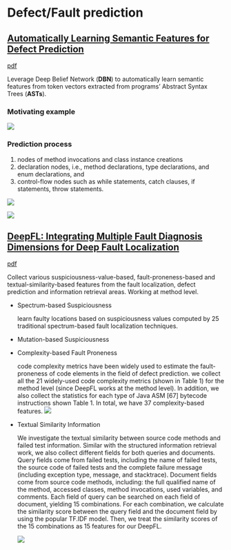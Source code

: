 # Defect/Fault prediction

## [Automatically Learning Semantic Features for Defect Prediction](https://ece.uwaterloo.ca/~lintan/publications/deeplearn-icse16.pdf)

[pdf](https://ece.uwaterloo.ca/~lintan/publications/deeplearn-icse16.pdf)

Leverage Deep Belief Network (**DBN**) to automatically learn semantic features from token vectors extracted from programs’ Abstract Syntax Trees (**ASTs**).

### Motivating example

![](https://i.loli.net/2019/09/25/kur9RjVgcZP2Js3.png)

### Prediction process

1) nodes of method invocations and class instance creations
2) declaration nodes, i.e., method declarations, type declarations, and enum declarations, and
3) control-flow nodes such as while statements, catch clauses, if statements, throw statements.

![](https://i.loli.net/2019/09/25/duC6mnSi8aZcXjx.png)

![](https://i.loli.net/2019/09/25/Odjflb4Su965QCn.png)

## [DeepFL: Integrating Multiple Fault Diagnosis Dimensions for Deep Fault Localization](https://dl.acm.org/citation.cfm?id=3330574)

[pdf](https://dl.acm.org/citation.cfm?id=3330574)

Collect various suspiciousness-value-based, fault-proneness-based and
textual-similarity-based features from the fault localization, defect
prediction and information retrieval areas. Working at method level.

- Spectrum-based Suspiciousness

  learn faulty locations based on suspiciousness values computed by 25 traditional spectrum-based fault localization techniques.

- Mutation-based Suspiciousness
- Complexity-based Fault Proneness

  code complexity metrics have been widely used to estimate the fault-proneness of code elements in the field of defect prediction. we collect all the 21 widely-used code complexity metrics (shown in Table 1) for the method level (since DeepFL works at the method level). In addition, we also collect the statistics for each type of Java ASM [67] bytecode instructions shown Table 1. In total, we have 37 complexity-based features.
  ![](https://i.loli.net/2019/09/25/cO8PviS2GapoWhE.png)

- Textual Similarity Information

  We investigate the textual similarity between source code methods and failed test information. Similar with the structured information retrieval work, we also collect different fields for both queries and documents. Query fields come from failed tests, including the name of failed tests, the source code of failed tests and the complete failure message (including exception type, message, and stacktrace). Document fields come from source code methods, including: the full qualified name of the method, accessed classes, method invocations, used variables, and comments. Each field of query can be searched on each field of document, yielding 15 combinations. For each combination, we calculate the similarity score between the query field and the document field by using the popular TF.IDF model. Then, we treat the similarity scores of the 15 combinations as 15 features for our DeepFL.

  ![](https://i.loli.net/2019/09/25/hfq7KwJeIHSY85c.png)


